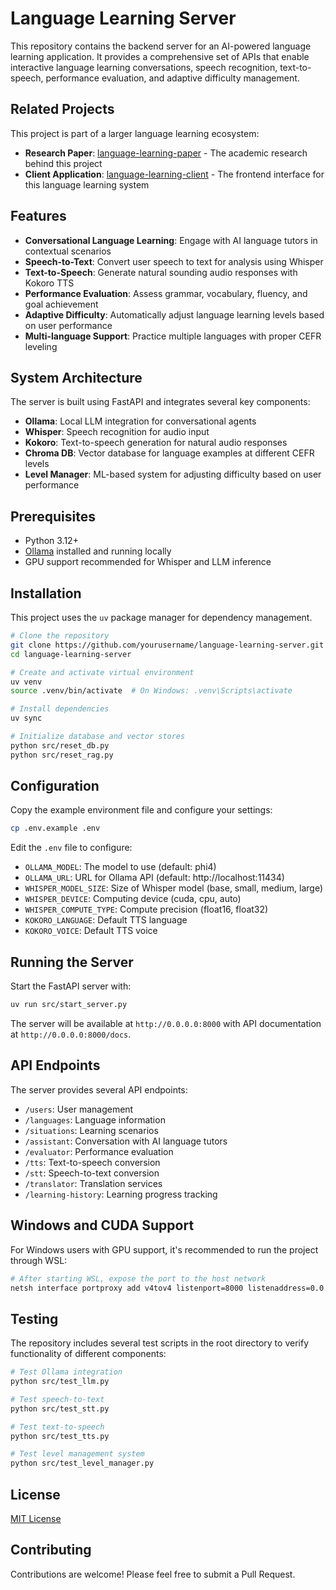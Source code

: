 # Language Learning Server

This repository contains the backend server for an AI-powered language learning application. It provides a comprehensive set of APIs that enable interactive language learning conversations, speech recognition, text-to-speech, performance evaluation, and adaptive difficulty management.

## Related Projects

This project is part of a larger language learning ecosystem:

- **Research Paper**: [language-learning-paper](https://github.com/EmaSuriano/language-learning-paper) - The academic research behind this project
- **Client Application**: [language-learning-client](https://github.com/EmaSuriano/language-learning-client) - The frontend interface for this language learning system

## Features

- **Conversational Language Learning**: Engage with AI language tutors in contextual scenarios
- **Speech-to-Text**: Convert user speech to text for analysis using Whisper
- **Text-to-Speech**: Generate natural sounding audio responses with Kokoro TTS
- **Performance Evaluation**: Assess grammar, vocabulary, fluency, and goal achievement
- **Adaptive Difficulty**: Automatically adjust language learning levels based on user performance
- **Multi-language Support**: Practice multiple languages with proper CEFR leveling

## System Architecture

The server is built using FastAPI and integrates several key components:

- **Ollama**: Local LLM integration for conversational agents
- **Whisper**: Speech recognition for audio input
- **Kokoro**: Text-to-speech generation for natural audio responses
- **Chroma DB**: Vector database for language examples at different CEFR levels
- **Level Manager**: ML-based system for adjusting difficulty based on user performance

## Prerequisites

- Python 3.12+
- [Ollama](https://ollama.ai/) installed and running locally
- GPU support recommended for Whisper and LLM inference

## Installation

This project uses the `uv` package manager for dependency management.

```bash
# Clone the repository
git clone https://github.com/yourusername/language-learning-server.git
cd language-learning-server

# Create and activate virtual environment
uv venv
source .venv/bin/activate  # On Windows: .venv\Scripts\activate

# Install dependencies
uv sync

# Initialize database and vector stores
python src/reset_db.py
python src/reset_rag.py
```

## Configuration

Copy the example environment file and configure your settings:

```bash
cp .env.example .env
```

Edit the `.env` file to configure:

- `OLLAMA_MODEL`: The model to use (default: phi4)
- `OLLAMA_URL`: URL for Ollama API (default: http://localhost:11434)
- `WHISPER_MODEL_SIZE`: Size of Whisper model (base, small, medium, large)
- `WHISPER_DEVICE`: Computing device (cuda, cpu, auto)
- `WHISPER_COMPUTE_TYPE`: Compute precision (float16, float32)
- `KOKORO_LANGUAGE`: Default TTS language
- `KOKORO_VOICE`: Default TTS voice

## Running the Server

Start the FastAPI server with:

```bash
uv run src/start_server.py
```

The server will be available at `http://0.0.0.0:8000` with API documentation at `http://0.0.0.0:8000/docs`.

## API Endpoints

The server provides several API endpoints:

- `/users`: User management
- `/languages`: Language information
- `/situations`: Learning scenarios
- `/assistant`: Conversation with AI language tutors
- `/evaluator`: Performance evaluation
- `/tts`: Text-to-speech conversion
- `/stt`: Speech-to-text conversion
- `/translator`: Translation services
- `/learning-history`: Learning progress tracking

## Windows and CUDA Support

For Windows users with GPU support, it's recommended to run the project through WSL:

```bash
# After starting WSL, expose the port to the host network
netsh interface portproxy add v4tov4 listenport=8000 listenaddress=0.0.0.0 connectport=8000 connectaddress=<wsl-ip-address>
```

## Testing

The repository includes several test scripts in the root directory to verify functionality of different components:

```bash
# Test Ollama integration
python src/test_llm.py

# Test speech-to-text
python src/test_stt.py

# Test text-to-speech
python src/test_tts.py

# Test level management system
python src/test_level_manager.py
```

## License

[MIT License](LICENSE)

## Contributing

Contributions are welcome! Please feel free to submit a Pull Request.
